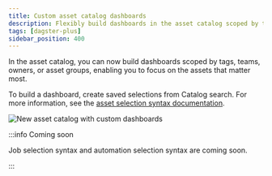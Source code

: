 ```yaml
---
title: Custom asset catalog dashboards
description: Flexibly build dashboards in the asset catalog scoped by tags, teams, owners, or asset groups in order to enable everyone on your team to focus on the assets that matter most to them.
tags: [dagster-plus]
sidebar_position: 400
---
```


In the asset catalog, you can now build dashboards scoped by tags, teams, owners, or asset groups, enabling you to focus on the assets that matter most.

To build a dashboard, create saved selections from Catalog search. For more information, see the [asset selection syntax documentation](/guides/build/assets/asset-selection-syntax/reference).

![New asset catalog with custom dashboards](/images/guides/labs/observability-update/new-catalog-dashboards.png)

:::info Coming soon

Job selection syntax and automation selection syntax are coming soon.

:::

